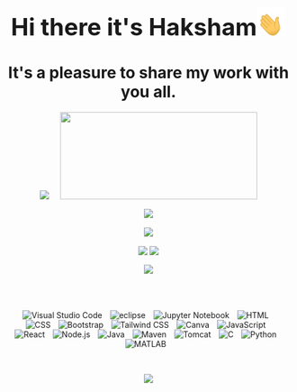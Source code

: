 <p align="center">
  <h1 align="center" style="font-size:3em">Hi there it's Haksham<img src="hand.gif" height="50px"/></h1>
  <h1 align="center">It's a pleasure to share my work with you all.</h1>
</p>

<p align="center">
  <!-- ![](https://github-readme-stats.vercel.app/api?username=Haksham&show_icons=true&theme=dracula) -->
  <img  width=350 style="margin-right:20px;" src="https://github-readme-stats.vercel.app/api?username=Haksham&show_icons=true&theme=dracula"/><img  width=350 height=155 src="https://github-readme-streak-stats.herokuapp.com/?user=haksham&theme=dracula"/>
</p>
<!-- ![](https://github-readme-streak-stats.herokuapp.com/?user=haksham&theme=dracula) -->
<p align="center">
  <img src="https://github-readme-stats.vercel.app/api/top-langs/?username=haksham&theme=dracula&layout=compact"/>
</p>
<!-- ![](https://github-readme-stats.vercel.app/api/top-langs/?username=haksham&theme=dracula&layout=compact) -->
<p align="center">
  <img src="https://github-readme-activity-graph.vercel.app/graph?username=Haksham&theme=dracula&custom_title=Haksham's%20--->>%20Progress%20Graph&hide_border=false&bg_color=282a36&title_color=ff6e96&radius=10&height=300&days=20"/>
</p>
<p align="center">
  <img src="https://leetcard.jacoblin.cool/H?width=300&height=180&hide=ranking,total-solved-text,easy-solved-count,medium-solved-count,hard-solved-count"/>
  <img src="https://geeks-for-geeks-stats-api.vercel.app/?userName=extraonb6uh"/>
</p>
<p align="center">
  <img src="https://github-profile-trophy.vercel.app/?username=Haksham&theme=dracula"/>
</p>

<br/><br/>
<p align="center">
<img width="40" src="https://user-images.githubusercontent.com/25181517/192108891-d86b6220-e232-423a-bf5f-90903e6887c3.png" alt="Visual Studio Code" style="margin-right:10px;" title="Visual Studio Code"/>
<img width="40" src="https://user-images.githubusercontent.com/25181517/192108892-6e9b5cdf-4e35-4a70-ad9a-801a93a07c1c.png" alt="eclipse" style="margin-right:10px;" title="eclipse"/>
<img width="40" src="https://user-images.githubusercontent.com/25181517/183914128-3fc88b4a-4ac1-40e6-9443-9a30182379b7.png" alt="Jupyter Notebook" style="margin-right:10px;" title="Jupyter Notebook"/>
<img width="40" src="https://user-images.githubusercontent.com/25181517/192158954-f88b5814-d510-4564-b285-dff7d6400dad.png" alt="HTML" style="margin-right:10px;" title="HTML"/>
<img width="40" src="https://user-images.githubusercontent.com/25181517/183898674-75a4a1b1-f960-4ea9-abcb-637170a00a75.png" alt="CSS" style="margin-right:10px;" title="CSS"/>
<img width="40" src="https://user-images.githubusercontent.com/25181517/183898054-b3d693d4-dafb-4808-a509-bab54cf5de34.png" alt="Bootstrap" style="margin-right:10px;" title="Bootstrap"/>
<img width="40" src="https://user-images.githubusercontent.com/25181517/202896760-337261ed-ee92-4979-84c4-d4b829c7355d.png" alt="Tailwind CSS" style="margin-right:10px;" title="Tailwind CSS"/>
<img width="40" src="https://github-production-user-asset-6210df.s3.amazonaws.com/136815194/253220886-02494c7c-de6a-43a6-9293-6369696842ed.png" alt="Canva" style="margin-right:10px;" title="Canva"/>
<img width="40" src="https://user-images.githubusercontent.com/25181517/117447155-6a868a00-af3d-11eb-9cfe-245df15c9f3f.png" alt="JavaScript" style="margin-right:10px;" title="JavaScript"/>
<img width="40" src="https://user-images.githubusercontent.com/25181517/183897015-94a058a6-b86e-4e42-a37f-bf92061753e5.png" alt="React" style="margin-right:10px;" title="React"/>
<img width="40" src="https://user-images.githubusercontent.com/25181517/183568594-85e280a7-0d7e-4d1a-9028-c8c2209e073c.png" alt="Node.js" style="margin-right:10px;" title="Node.js"/>
<img width="40" src="https://user-images.githubusercontent.com/25181517/117201156-9a724800-adec-11eb-9a9d-3cd0f67da4bc.png" alt="Java" style="margin-right:10px;" title="Java"/>
<img width="40" src="https://user-images.githubusercontent.com/25181517/117207242-07d5a700-adf4-11eb-975e-be04e62b984b.png" alt="Maven" style="margin-right:10px;" title="Maven"/>
<img width="40" src="https://user-images.githubusercontent.com/25181517/183894676-137319b5-1364-4b6a-ba4f-e9fc94ddc4aa.png" alt="Tomcat" style="margin-right:10px;" title="Tomcat"/>
<img width="40" src="https://user-images.githubusercontent.com/25181517/192106070-46255bcf-65e6-4c6b-a296-bf8d0d8fb2a7.png" alt="C" style="margin-right:10px;" title="C"/>
<img width="40" src="https://user-images.githubusercontent.com/25181517/183423507-c056a6f9-1ba8-4312-a350-19bcbc5a8697.png" alt="Python" style="margin-right:10px;" title="Python"/>
<img width="40" src="https://user-images.githubusercontent.com/25181517/192106593-610ee31c-995e-4f24-b8e1-0f18eead6fae.png" alt="MATLAB" style="margin-right:10px;" title="MATLAB"/>
</p>
<br/>
<p align="center">
  <img src="https://komarev.com/ghpvc/?username=Haksham&style=rounded&label=++😏~+&abbreviated=true&color=blueviolet"/>
</p>

<!--
**Haksham/Haksham** is a ✨ _special_ ✨ repository because its `README.md` (this file) appears on your GitHub profile.

Here are some ideas to get you started:

- 🔭 I’m currently working on ...
- 🌱 I’m currently learning ...
- 👯 I’m looking to collaborate on ...
- 🤔 I’m looking for help with ...
- 💬 Ask me about ...
- 📫 How to reach me: ...
- 😄 Pronouns: ...
- ⚡ Fun fact: ...

git cloned to vscode

ctrl+shift+V or Ctrl+K V= preview

git add .
git commit -m"update"
git pull
git push origin main 
-->

